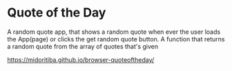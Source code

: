 # Quote of the Day

A random quote app, that shows a random quote when ever the user loads the App(page) or clicks the get random quote button.
A function that returns a random quote from the array of quotes that's given

https://midoritiba.github.io/browser-quoteoftheday/
